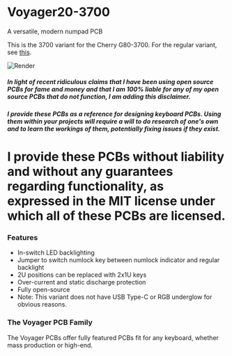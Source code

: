 # Voyager20-3700
A versatile, modern numpad PCB

This is the 3700 variant for the Cherry G80-3700.
For the regular variant, see [this](https://github.com/ai03-2725/Voyager20).

![Render](https://raw.githubusercontent.com/ai03-2725/Voyager20/3700/Render/Front.png)

##### In light of recent ridiculous claims that I have been using open source PCBs for fame and money and that I am 100% liable for any of my open source PCBs that do not function, I am adding this disclaimer.
##### I provide these PCBs as a reference for designing keyboard PCBs. Using them within your projects will require a will to do research of one's own and to learn the workings of them, potentially fixing issues if they exist.
# I provide these PCBs without liability and without any guarantees regarding functionality, as expressed in the MIT license under which all of these PCBs are licensed.

### Features
* In-switch LED backlighting
* Jumper to switch numlock key between numlock indicator and regular backlight
* 2U positions can be replaced with 2x1U keys
* Over-current and static discharge protection
* Fully open-source
* Note: This variant does not have USB Type-C or RGB underglow for obvious reasons.

### The Voyager PCB Family
The Voyager PCBs offer fully featured PCBs fit for any keyboard, whether mass production or high-end.
